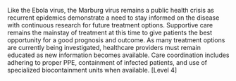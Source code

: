 Like the Ebola virus, the Marburg virus remains a public health crisis as recurrent epidemics demonstrate a need to stay informed on the disease with continuous research for future treatment options. Supportive care remains the mainstay of treatment at this time to give patients the best opportunity for a good prognosis and outcome. As many treatment options are currently being investigated, healthcare providers must remain educated as new information becomes available. Care coordination includes adhering to proper PPE, containment of infected patients, and use of specialized biocontainment units when available. [Level 4]